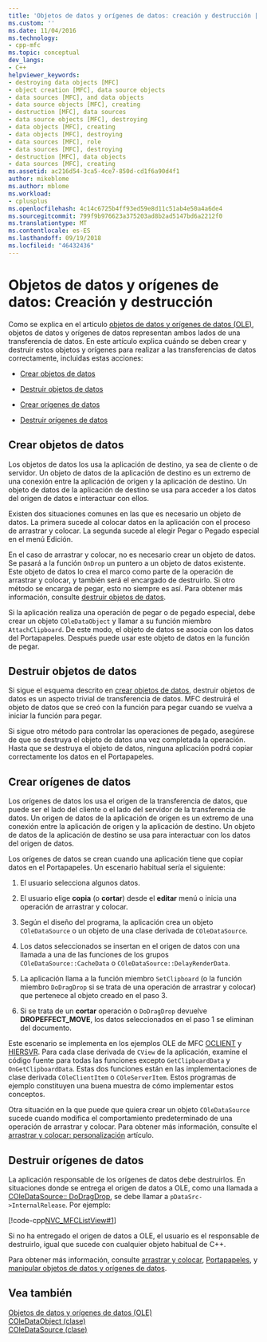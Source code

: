 ```yaml
---
title: 'Objetos de datos y orígenes de datos: creación y destrucción | Microsoft Docs'
ms.custom: ''
ms.date: 11/04/2016
ms.technology:
- cpp-mfc
ms.topic: conceptual
dev_langs:
- C++
helpviewer_keywords:
- destroying data objects [MFC]
- object creation [MFC], data source objects
- data sources [MFC], and data objects
- data source objects [MFC], creating
- destruction [MFC], data sources
- data source objects [MFC], destroying
- data objects [MFC], creating
- data objects [MFC], destroying
- data sources [MFC], role
- data sources [MFC], destroying
- destruction [MFC], data objects
- data sources [MFC], creating
ms.assetid: ac216d54-3ca5-4ce7-850d-cd1f6a90d4f1
author: mikeblome
ms.author: mblome
ms.workload:
- cplusplus
ms.openlocfilehash: 4c14c6725b4ff93ed59e8d11c51ab4e50a4a6de4
ms.sourcegitcommit: 799f9b976623a375203ad8b2ad5147bd6a2212f0
ms.translationtype: MT
ms.contentlocale: es-ES
ms.lasthandoff: 09/19/2018
ms.locfileid: "46432436"
---
```

# <a name="data-objects-and-data-sources-creation-and-destruction"></a>Objetos de datos y orígenes de datos: Creación y destrucción

Como se explica en el artículo [objetos de datos y orígenes de datos (OLE)](../mfc/data-objects-and-data-sources-ole.md), objetos de datos y orígenes de datos representan ambos lados de una transferencia de datos. En este artículo explica cuándo se deben crear y destruir estos objetos y orígenes para realizar a las transferencias de datos correctamente, incluidas estas acciones:

- [Crear objetos de datos](#_core_creating_data_objects)

- [Destruir objetos de datos](#_core_destroying_data_objects)

- [Crear orígenes de datos](#_core_creating_data_sources)

- [Destruir orígenes de datos](#_core_destroying_data_sources)

##  <a name="_core_creating_data_objects"></a> Crear objetos de datos

Los objetos de datos los usa la aplicación de destino, ya sea de cliente o de servidor. Un objeto de datos de la aplicación de destino es un extremo de una conexión entre la aplicación de origen y la aplicación de destino. Un objeto de datos de la aplicación de destino se usa para acceder a los datos del origen de datos e interactuar con ellos.

Existen dos situaciones comunes en las que es necesario un objeto de datos. La primera sucede al colocar datos en la aplicación con el proceso de arrastrar y colocar. La segunda sucede al elegir Pegar o Pegado especial en el menú Edición.

En el caso de arrastrar y colocar, no es necesario crear un objeto de datos. Se pasará a la función `OnDrop` un puntero a un objeto de datos existente. Este objeto de datos lo crea el marco como parte de la operación de arrastrar y colocar, y también será el encargado de destruirlo. Si otro método se encarga de pegar, esto no siempre es así. Para obtener más información, consulte [destruir objetos de datos](#_core_destroying_data_objects).

Si la aplicación realiza una operación de pegar o de pegado especial, debe crear un objeto `COleDataObject` y llamar a su función miembro `AttachClipboard`. De este modo, el objeto de datos se asocia con los datos del Portapapeles. Después puede usar este objeto de datos en la función de pegar.

##  <a name="_core_destroying_data_objects"></a> Destruir objetos de datos

Si sigue el esquema descrito en [crear objetos de datos](#_core_creating_data_objects), destruir objetos de datos es un aspecto trivial de transferencia de datos. MFC destruirá el objeto de datos que se creó con la función para pegar cuando se vuelva a iniciar la función para pegar.

Si sigue otro método para controlar las operaciones de pegado, asegúrese de que se destruya el objeto de datos una vez completada la operación. Hasta que se destruya el objeto de datos, ninguna aplicación podrá copiar correctamente los datos en el Portapapeles.

##  <a name="_core_creating_data_sources"></a> Crear orígenes de datos

Los orígenes de datos los usa el origen de la transferencia de datos, que puede ser el lado del cliente o el lado del servidor de la transferencia de datos. Un origen de datos de la aplicación de origen es un extremo de una conexión entre la aplicación de origen y la aplicación de destino. Un objeto de datos de la aplicación de destino se usa para interactuar con los datos del origen de datos.

Los orígenes de datos se crean cuando una aplicación tiene que copiar datos en el Portapapeles. Un escenario habitual sería el siguiente:

1. El usuario selecciona algunos datos.

1. El usuario elige **copia** (o **cortar**) desde el **editar** menú o inicia una operación de arrastrar y colocar.

1. Según el diseño del programa, la aplicación crea un objeto `COleDataSource` o un objeto de una clase derivada de `COleDataSource`.

1. Los datos seleccionados se insertan en el origen de datos con una llamada a una de las funciones de los grupos `COleDataSource::CacheData` o `COleDataSource::DelayRenderData`.

1. La aplicación llama a la función miembro `SetClipboard` (o la función miembro `DoDragDrop` si se trata de una operación de arrastrar y colocar) que pertenece al objeto creado en el paso 3.

1. Si se trata de un **cortar** operación o `DoDragDrop` devuelve **DROPEFFECT_MOVE**, los datos seleccionados en el paso 1 se eliminan del documento.

Este escenario se implementa en los ejemplos OLE de MFC [OCLIENT](../visual-cpp-samples.md) y [HIERSVR](../visual-cpp-samples.md). Para cada clase derivada de `CView` de la aplicación, examine el código fuente para todas las funciones excepto `GetClipboardData` y `OnGetClipboardData`. Estas dos funciones están en las implementaciones de clase derivada `COleClientItem` o `COleServerItem`. Estos programas de ejemplo constituyen una buena muestra de cómo implementar estos conceptos.

Otra situación en la que puede que quiera crear un objeto `COleDataSource` sucede cuando modifica el comportamiento predeterminado de una operación de arrastrar y colocar. Para obtener más información, consulte el [arrastrar y colocar: personalización](../mfc/drag-and-drop-customizing.md) artículo.

##  <a name="_core_destroying_data_sources"></a> Destruir orígenes de datos

La aplicación responsable de los orígenes de datos debe destruirlos. En situaciones donde se entrega el origen de datos a OLE, como una llamada a [COleDataSource:: DoDragDrop](../mfc/reference/coledatasource-class.md#dodragdrop), se debe llamar a `pDataSrc->InternalRelease`. Por ejemplo:

[!code-cpp[NVC_MFCListView#1](../atl/reference/codesnippet/cpp/data-objects-and-data-sources-creation-and-destruction_1.cpp)]

Si no ha entregado el origen de datos a OLE, el usuario es el responsable de destruirlo, igual que sucede con cualquier objeto habitual de C++.

Para obtener más información, consulte [arrastrar y colocar](../mfc/drag-and-drop-ole.md), [Portapapeles](../mfc/clipboard.md), y [manipular objetos de datos y orígenes de datos](../mfc/data-objects-and-data-sources-manipulation.md).

## <a name="see-also"></a>Vea también

[Objetos de datos y orígenes de datos (OLE)](../mfc/data-objects-and-data-sources-ole.md)<br/>
[COleDataObject (clase)](../mfc/reference/coledataobject-class.md)<br/>
[COleDataSource (clase)](../mfc/reference/coledatasource-class.md)
